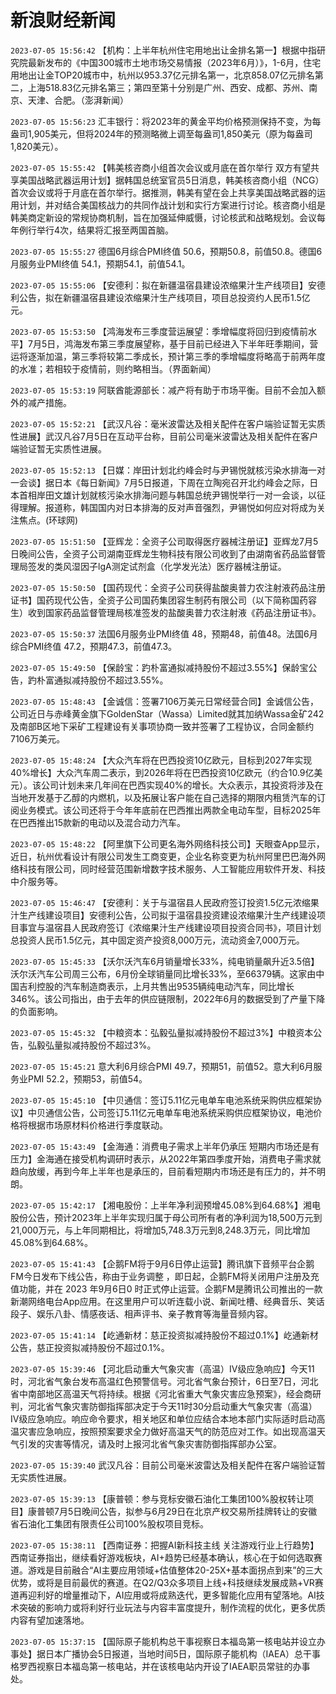 # 新浪财经新闻
`2023-07-05 15:56:42` 【机构：上半年杭州住宅用地出让金排名第一】根据中指研究院最新发布的《中国300城市土地市场交易情报（2023年6月）》，1-6月，住宅用地出让金TOP20城市中，杭州以953.37亿元排名第一，北京858.07亿元排名第二，上海518.83亿元排名第三；第四至第十分别是广州、西安、成都、苏州、南京、天津、合肥。（澎湃新闻）

`2023-07-05 15:56:23` 汇丰银行：将2023年的黄金平均价格预测保持不变，为每盎司1,905美元，但将2024年的预测略微上调至每盎司1,850美元（原为每盎司1,820美元）。

`2023-07-05 15:55:42` 【韩美核咨商小组首次会议或月底在首尔举行 双方有望共享美国战略武器运用计划】据韩国总统室官员5日消息，韩美核咨商小组（NCG）首次会议或将于月底在首尔举行。据推测，韩美有望在会上共享美国战略武器的运用计划，并对结合美国核战力的共同作战计划和实行方案进行讨论。核咨商小组是韩美商定新设的常规协商机制，旨在加强延伸威慑，讨论核武和战略规划。会议每年例行举行4次，结果将汇报至两国首脑。

`2023-07-05 15:55:27` 德国6月综合PMI终值 50.6，预期50.8，前值50.8。德国6月服务业PMI终值 54.1，预期54.1，前值54.1。

`2023-07-05 15:55:06` 【安德利：拟在新疆温宿县建设浓缩果汁生产线项目】安德利公告，拟在新疆温宿县建设浓缩果汁生产线项目，项目总投资约人民币1.5亿元。

`2023-07-05 15:53:50` 【鸿海发布三季度营运展望：季增幅度将回归到疫情前水平】7月5日，鸿海发布第三季度展望称，基于目前已经进入下半年旺季期间，营运将逐渐加温，第三季将较第二季成长，预计第三季的季增幅度将略高于前两年度的水准；若相较于疫情前，则约略相当。（界面新闻）

`2023-07-05 15:53:19` 阿联酋能源部长：减产将有助于市场平衡。目前不会加入额外的减产措施。

`2023-07-05 15:52:21` 【武汉凡谷：毫米波雷达及相关配件在客户端验证暂无实质性进展】武汉凡谷7月5日在互动平台称，目前公司毫米波雷达及相关配件在客户端验证暂无实质性进展。

`2023-07-05 15:52:13` 【日媒：岸田计划北约峰会时与尹锡悦就核污染水排海一对一会谈】据日本《每日新闻》7月5日报道，下周在立陶宛召开北约峰会之际，日本首相岸田文雄计划就核污染水排海问题与韩国总统尹锡悦举行一对一会谈，以征得理解。报道称，韩国国内对日本排海的反对声音强烈，尹锡悦如何应对将成为关注焦点。(环球网)

`2023-07-05 15:51:50` 【亚辉龙：全资子公司取得医疗器械注册证】亚辉龙7月5日晚间公告，全资子公司湖南亚辉龙生物科技有限公司收到了由湖南省药品监督管理局签发的类风湿因子lgA测定试剂盒（化学发光法）医疗器械注册证。

`2023-07-05 15:50:50` 【国药现代：全资子公司获得盐酸奥普力农注射液药品注册证书】国药现代公告，全资子公司国药集团容生制药有限公司（以下简称国药容生）收到国家药品监督管理局核准签发的盐酸奥普力农注射液《药品注册证书》。

`2023-07-05 15:50:37` 法国6月服务业PMI终值 48，预期48，前值48。法国6月综合PMI终值 47.2，预期47.3，前值47.3。

`2023-07-05 15:49:50` 【保龄宝：趵朴富通拟减持股份不超过3.55%】保龄宝公告，趵朴富通拟减持股份不超过3.55%。

`2023-07-05 15:48:43` 【金诚信：签署7106万美元日常经营合同】金诚信公告，公司近日与赤峰黄金旗下GoldenStar（Wassa）Limited就其加纳Wassa金矿242及南部B区地下采矿工程建设有关事项协商一致并签署了工程协议，合同金额约7106万美元。

`2023-07-05 15:48:24` 【大众汽车将在巴西投资10亿欧元，目标到2027年实现40%增长】大众汽车周二表示，到2026年将在巴西投资10亿欧元（约合10.9亿美元）。该公司计划未来几年间在巴西实现40%的增长。大众表示，其投资将涉及在当地开发基于乙醇的内燃机，以及拓展让客户能在自己选择的期限内租赁汽车的订阅业务模式。该公司还将于今年年底前在巴西推出两款全电动车型，目标2025年在巴西推出15款新的电动以及混合动力汽车。

`2023-07-05 15:48:22` 【阿里旗下公司更名海外网络科技公司】天眼查App显示，近日，杭州优看设计有限公司发生工商变更，企业名称变更为杭州阿里巴巴海外网络科技有限公司，同时经营范围新增数字技术服务、人工智能应用软件开发、科技中介服务等。

`2023-07-05 15:46:47` 【安德利：关于与温宿县人民政府签订投资1.5亿元浓缩果汁生产线建设项目】安德利公告，公司拟于温宿县投资建设浓缩果汁生产线建设项目事宜与温宿县人民政府签订《浓缩果汁生产线建设项目投资合同书》，项目计划总投资人民币1.5亿元，其中固定资产投资8,000万元，流动资金7,000万元。

`2023-07-05 15:45:33` 【沃尔沃汽车6月销量增长33%，纯电销量飙升近3.5倍】沃尔沃汽车公司周三公布，6月份全球销量同比增长33%，至66379辆。这家由中国吉利控股的汽车制造商表示，上月共售出9535辆纯电动汽车，同比增长346%。该公司指出，由于去年的供应链限制，2022年6月的数据受到了产量下降的负面影响。

`2023-07-05 15:45:32` 【中粮资本：弘毅弘量拟减持股份不超过3%】中粮资本公告，弘毅弘量拟减持股份不超过3%。

`2023-07-05 15:45:21` 意大利6月综合PMI 49.7，预期51，前值52。意大利6月服务业PMI 52.2，预期53，前值54。

`2023-07-05 15:45:10` 【中贝通信：签订5.11亿元电单车电池系统采购供应框架协议】中贝通信公告，公司签订5.11亿元电单车电池系统采购供应框架协议，电池价格将根据市场原材料价格进行季度联动。

`2023-07-05 15:43:49` 【金海通：消费电子需求上半年仍承压 短期内市场还是有压力】金海通在接受机构调研时表示，从2022年第四季度开始，消费电子需求就趋向放缓，再到今年上半年也是承压的，目前看短期内市场还是有压力的，并不明朗。

`2023-07-05 15:42:17` 【湘电股份：上半年净利润预增45.08%到64.68%】湘电股份公告，预计2023年上半年实现归属于母公司所有者的净利润为18,500万元到21,000万元，与上年同期相比，将增加5,748.3万元到8,248.3万元，同比增加45.08%到64.68%。

`2023-07-05 15:41:43` 【企鹅FM将于9月6日停止运营】腾讯旗下音频平台企鹅FM今日发布下线公告，称由于业务调整 ，即日起，企鹅FM将关闭用户注册及充值功能，并在 2023 年9月6日0 时正式停止运营。企鹅FM是腾讯公司推出的一款新潮网络电台App应用。在这里用户可以听连载小说、新闻吐槽、经典音乐、笑话段子、娱乐八卦、情感夜话、相声评书、亲子教育等海量音频内容。

`2023-07-05 15:41:14` 【屹通新材：慈正投资拟减持股份不超过0.1%】屹通新材公告，慈正投资拟减持股份不超过0.1%。

`2023-07-05 15:39:46` 【河北启动重大气象灾害（高温）Ⅳ级应急响应】今天11时，河北省气象台发布高温红色预警信号。河北省气象台预计，6日至7日，河北省中南部地区高温天气将持续。根据《河北省重大气象灾害应急预案》，经会商研判，河北省气象灾害防御指挥部决定于今天11时30分启动重大气象灾害（高温）Ⅳ级应急响应。响应命令要求，相关地区和单位应结合本地本部门实际适时启动高温灾害应急响应，按照预案要求全力做好高温天气的防范应对工作。如出现高温天气引发的灾害等情况，请及时上报河北省气象灾害防御指挥部办公室。

`2023-07-05 15:39:40` 武汉凡谷：目前公司毫米波雷达及相关配件在客户端验证暂无实质性进展。

`2023-07-05 15:39:13` 【康普顿：参与竞标安徽石油化工集团100%股权转让项目】康普顿7月5日晚间公告，拟参与6月29日在北京产权交易所挂牌转让的安徽省石油化工集团有限责任公司100%股权项目竞标。

`2023-07-05 15:38:11` 【西南证券：把握AI新科技主线 关注游戏行业上行趋势】西南证券指出，继续看好游戏板块，AI+趋势已经基本确认，核心在于如何选取赛道。游戏是目前融合“AI主要应用领域+估值整体20-25X+基本面拐点到来”的三大优势，或将是目前最优的赛道。在Q2/Q3众多项目上线+科技继续发展成熟+VR赛道再迎利好的增量推动下，AI应用或将成熟迭代，更多智能化应用有望落地。AI技术突破的影响力或将利好行业玩法与内容丰富度提升，制作流程的优化，更多优质内容有望加速落地。

`2023-07-05 15:37:15` 【国际原子能机构总干事视察日本福岛第一核电站并设立办事处】据日本广播协会5日报道，当地时间5日，国际原子能机构（IAEA）总干事格罗西视察日本福岛第一核电站，并在该核电站内开设了IAEA职员常驻的办事处。

